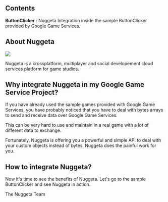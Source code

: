 <h2>Contents</h2>

<b>ButtonClicker</b> : Nuggeta Integration inside the sample ButtonClicker provided by Google Game Services.

<h2>About Nuggeta</h2>

<img src="http://nuggeta.net/images/nuggeta.png"/>

Nuggeta is a crossplatform, multiplayer and social developement cloud services platform for game studios. 

<h2>Why integrate Nuggeta in my Google Game Service Project?</h2>

If you have already used the sample games provided with Google Game Services, you have probably noticed that you have to deal with bytes arrays to send and receive data over Google Game Services. 

This can be very hard to use and maintain in a real game with a lot of different data to exchange.

Fortunately, Nuggeta is offering you a powerful and simple API to deal with your custom objects instead of bytes. Nuggeta does the painful work for you.


<h2>How to integrate Nuggeta?</h2>

Now it's time to see the benefits of Nuggeta.
Let's go to the sample ButtonClicker and see Nuggeta in action.


The Nuggeta Team


